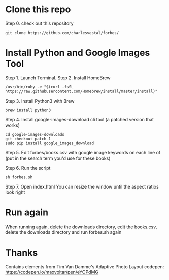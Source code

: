 # Clone this repo

Step 0. check out this repository

`git clone https://github.com/charlesvestal/forbes/`

# Install Python and Google Images Tool

Step 1. Launch Terminal.
Step 2. Install HomeBrew

`/usr/bin/ruby -e "$(curl -fsSL https://raw.githubusercontent.com/Homebrew/install/master/install)"`

Step 3. Install Python3 with Brew

`brew install python3`

Step 4. Install google-images-download cli tool (a patched version that works)

```git clone https://github.com/Joeclinton1/google-images-download/
cd google-images-downloads
git checkout patch-1
sudo pip install google_images_download
```

Step 5. Edit forbes/books.csv with google image keywords on each line of (put in the search term you'd use for these books)

Step 6. Run the script
```cd forbes
sh forbes.sh
```
Step 7. Open index.html
You can resize the window until the aspect ratios look right


# Run again

When running again, delete the downloads directory, edit the books.csv, delete the downloads directory and run forbes.sh again

# Thanks

Contains elements from Tim Van Damme's Adaptive Photo Layout codepen: https://codepen.io/maxvoltar/pen/eYOPdMG
